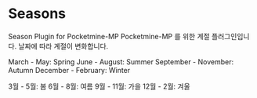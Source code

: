 # Seasons
Season Plugin for Pocketmine-MP
Pocketmine-MP 를 위한 계절 플러그인입니다.
날짜에 따라 계절이 변화합니다.


March - May: Spring
June - August: Summer
September - November: Autumn
December - February: Winter


3월 - 5월: 봄
6월 - 8월: 여름
9월 - 11월: 가을
12월 - 2월: 겨울
